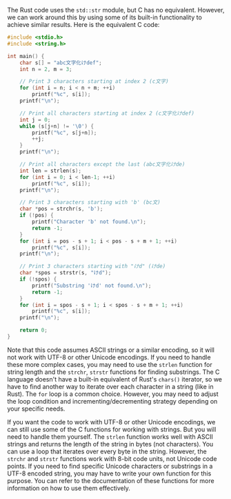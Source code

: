 The Rust code uses the `std::str` module, but C has no equivalent. However, we can work around this by using some of its built-in functionality to achieve similar results. Here is the equivalent C code:

```c
#include <stdio.h>
#include <string.h>

int main() {
    char s[] = "abc文字化けdef";
    int n = 2, m = 3;

    // Print 3 characters starting at index 2 (c文字)
    for (int i = n; i < n + m; ++i)
        printf("%c", s[i]);
    printf("\n");

    // Print all characters starting at index 2 (c文字化けdef)
    int j = 0;
    while (s[j+n] != '\0') {
        printf("%c", s[j+n]);
        ++j;
    }
    printf("\n");

    // Print all characters except the last (abc文字化けde)
    int len = strlen(s);
    for (int i = 0; i < len-1; ++i)
        printf("%c", s[i]);
    printf("\n");

    // Print 3 characters starting with 'b' (bc文)
    char *pos = strchr(s, 'b');
    if (!pos) {
        printf("Character 'b' not found.\n");
        return -1;
    }
    for (int i = pos - s + 1; i < pos - s + m + 1; ++i)
        printf("%c", s[i]);
    printf("\n");

    // Print 3 characters starting with "けd" (けde)
    char *spos = strstr(s, "けd");
    if (!spos) {
        printf("Substring 'けd' not found.\n");
        return -1;
    }
    for (int i = spos - s + 1; i < spos - s + m + 1; ++i)
        printf("%c", s[i]);
    printf("\n");

    return 0;
}
```

Note that this code assumes ASCII strings or a similar encoding, so it will not work with UTF-8 or other Unicode encodings. If you need to handle these more complex cases, you may need to use the `strlen` function for string length and the `strchr`, `strstr` functions for finding substrings. The C language doesn't have a built-in equivalent of Rust's `chars()` iterator, so we have to find another way to iterate over each character in a string (like in Rust). The `for` loop is a common choice. However, you may need to adjust the loop condition and incrementing/decrementing strategy depending on your specific needs.

If you want the code to work with UTF-8 or other Unicode encodings, we can still use some of the C functions for working with strings. But you will need to handle them yourself. The `strlen` function works well with ASCII strings and returns the length of the string in bytes (not characters). You can use a loop that iterates over every byte in the string. However, the `strchr` and `strstr` functions work with 8-bit code units, not Unicode code points. If you need to find specific Unicode characters or substrings in a UTF-8 encoded string, you may have to write your own function for this purpose. You can refer to the documentation of these functions for more information on how to use them effectively.

